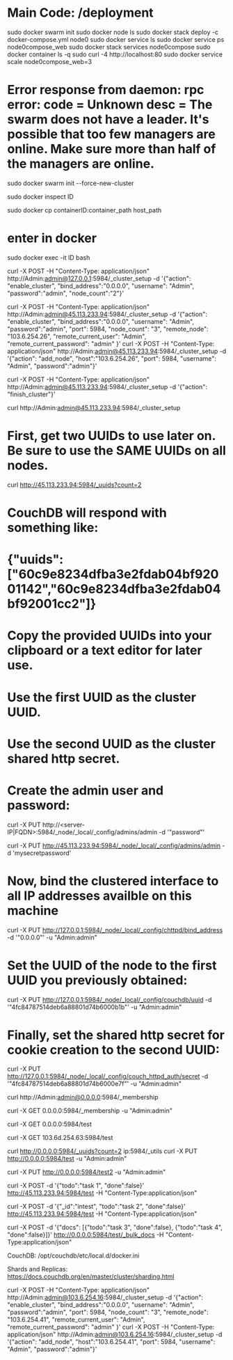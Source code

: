 # Main Code: /deployment


sudo docker swarm init
sudo docker node ls
sudo docker stack deploy -c docker-compose.yml node0
sudo docker service ls
sudo docker service ps node0compose_web
sudo docker stack services node0compose
sudo docker container ls -q
sudo curl -4 http://localhost:80
sudo docker service scale node0compose_web=3

# Error response from daemon: rpc error: code = Unknown desc = The swarm does not have a leader. It's possible that too few managers are online. Make sure more than half of the managers are online.
sudo docker swarm init --force-new-cluster

sudo docker inspect ID

sudo docker cp containerID:container_path host_path

# enter in docker
sudo docker exec -it ID bash


curl -X POST -H "Content-Type: application/json" http://Admin:admin@127.0.0.1:5984/_cluster_setup -d '{"action": "enable_cluster", "bind_address":"0.0.0.0", "username": "Admin", "password":"admin", "node_count":"2"}'


curl -X POST -H "Content-Type: application/json" http://Admin:admin@45.113.233.94:5984/_cluster_setup -d '{"action": "enable_cluster", "bind_address":"0.0.0.0", "username": "Admin", "password":"admin", "port": 5984, "node_count": "3", "remote_node": "103.6.254.26", "remote_current_user": "Admin", "remote_current_password": "admin" }'
curl -X POST -H "Content-Type: application/json" http://Admin:admin@45.113.233.94:5984/_cluster_setup -d '{"action": "add_node", "host":"103.6.254.26", "port": 5984, "username": "Admin", "password":"admin"}'


curl -X POST -H "Content-Type: application/json" http://Admin:admin@45.113.233.94:5984/_cluster_setup -d '{"action": "finish_cluster"}'

curl http://Admin:admin@45.113.233.94:5984/_cluster_setup


# First, get two UUIDs to use later on. Be sure to use the SAME UUIDs on all nodes.
curl http://45.113.233.94:5984/_uuids?count=2

# CouchDB will respond with something like:
#   {"uuids":["60c9e8234dfba3e2fdab04bf92001142","60c9e8234dfba3e2fdab04bf92001cc2"]}
# Copy the provided UUIDs into your clipboard or a text editor for later use.
# Use the first UUID as the cluster UUID.
# Use the second UUID as the cluster shared http secret.

# Create the admin user and password:
curl -X PUT http://<server-IP|FQDN>:5984/_node/_local/_config/admins/admin -d '"password"'

curl -X PUT http://45.113.233.94:5984/_node/_local/_config/admins/admin -d 'mysecretpassword'

# Now, bind the clustered interface to all IP addresses availble on this machine
curl -X PUT http://127.0.0.1:5984/_node/_local/_config/chttpd/bind_address -d '"0.0.0.0"' -u "Admin:admin"

# Set the UUID of the node to the first UUID you previously obtained:
curl -X PUT http://127.0.0.1:5984/_node/_local/_config/couchdb/uuid -d '"4fc84787514deb6a88801d74b6000b1b"' -u "Admin:admin"

# Finally, set the shared http secret for cookie creation to the second UUID:
curl -X PUT http://127.0.0.1:5984/_node/_local/_config/couch_httpd_auth/secret -d '"4fc84787514deb6a88801d74b6000e7f"' -u "Admin:admin"




curl http://Admin:admin@0.0.0.0:5984/_membership

curl -X GET 0.0.0.0:5984/_membership -u "Admin:admin"

curl -X GET 0.0.0.0:5984/test



curl -X GET 103.6d.254.63:5984/test

curl http://0.0.0.0:5984/_uuids?count=2
ip:5984/_utils
curl -X PUT http://0.0.0.0:5984/test -u "Admin:admin"

curl -X PUT http://0.0.0.0:5984/test2 -u "Admin:admin"

curl -X POST -d '{"todo":"task 1", "done":false}' http://45.113.233.94:5984/test -H "Content-Type:application/json"

curl -X POST -d '{"_id":"intest", "todo":"task 2", "done":false}' http://45.113.233.94:5984/test -H "Content-Type:application/json"

curl -X POST -d '{"docs": [{"todo":"task 3", "done":false}, {"todo":"task 4", "done":false}]}' http://0.0.0.0:5984/test/_bulk_docs -H "Content-Type:application/json"


CouchDB:
/opt/couchdb/etc/local.d/docker.ini

Shards and Replicas: https://docs.couchdb.org/en/master/cluster/sharding.html





curl -X POST -H "Content-Type: application/json" http://Admin:admin@103.6.254.16:5984/_cluster_setup -d '{"action": "enable_cluster", "bind_address":"0.0.0.0", "username": "Admin", "password":"admin", "port": 5984, "node_count": "3", "remote_node": "103.6.254.41", "remote_current_user": "Admin", "remote_current_password": "admin" }'
curl -X POST -H "Content-Type: application/json" http://Admin:admin@103.6.254.16:5984/_cluster_setup -d '{"action": "add_node", "host":"103.6.254.41", "port": 5984, "username": "Admin", "password":"admin"}'
